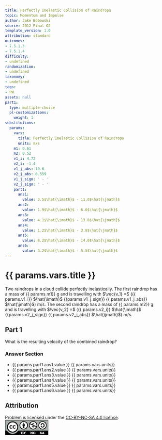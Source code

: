 ```yaml
---
title: Perfectly Inelastic Collision of Raindrops
topic: Momentum and Impulse
author: Jake Bobowski
source: 2012 Final Q2
template_version: 1.0
attribution: standard
outcomes:
- 7.5.1.3
- 7.5.1.4
difficulty:
- undefined
randomization:
- undefined
taxonomy:
- undefined
tags:
- PW
assets: null
part1:
  type: multiple-choice
  pl-customizations:
    weight: 1
substitutions:
  params:
    vars:
      title: Perfectly Inelastic Collision of Raindrops
      units: m/s
    m1: 0.61
    m2: 0.52
    v1_i: 4.72
    v2_i: -1.4
    v1_j_abs: 10.6
    v2_j_abs: 0.559
    v1_j_sign: ' - '
    v2_j_sign: ' - '
    part1:
      ans1:
        value: 3.5$\hat{\imath}$ - 11.0$\hat{\jmath}$
      ans2:
        value: 1.9$\hat{\imath}$ - 6.0$\hat{\jmath}$
      ans3:
        value: 4.1$\hat{\imath}$ - 13.0$\hat{\jmath}$
      ans4:
        value: 1.2$\hat{\imath}$ - 3.8$\hat{\jmath}$
      ans5:
        value: 8.2$\hat{\imath}$ - 14.0$\hat{\jmath}$
      ans6:
        value: 3.2$\hat{\imath}$ - 5.5$\hat{\jmath}$
---
```

# {{ params.vars.title }}
Two raindrops in a cloud collide perfectly inelastically. The first raindrop has a mass of {{ params.m1}} g and is travelling with $\vec{v_1} =$ ({{ params.v1_i}} $\hat{\imath}$ {{params.v1_j_sign}} {{ params.v1_j_abs}} $\hat{\jmath}$) m/s.
The second raindrop has a mass of {{ params.m2}} g and is travelling with $\vec{v_2} =$ ({{ params.v2_i}} $\hat{\imath}$ {{params.v2_j_sign}} {{ params.v2_j_abs}} $\hat{\jmath}$) m/s.

## Part 1

What is the resulting velocity of the combined raindrop?

### Answer Section

- {{ params.part1.ans1.value }} {{ params.vars.units}}
- {{ params.part1.ans2.value }} {{ params.vars.units}}
- {{ params.part1.ans3.value }} {{ params.vars.units}}
- {{ params.part1.ans4.value }} {{ params.vars.units}}
- {{ params.part1.ans5.value }} {{ params.vars.units}}
- {{ params.part1.ans6.value }} {{ params.vars.units}}

## Attribution

Problem is licensed under the [CC-BY-NC-SA 4.0 license](https://creativecommons.org/licenses/by-nc-sa/4.0/).<br> ![The Creative Commons 4.0 license requiring attribution-BY, non-commercial-NC, and share-alike-SA license.](https://raw.githubusercontent.com/firasm/bits/master/by-nc-sa.png)